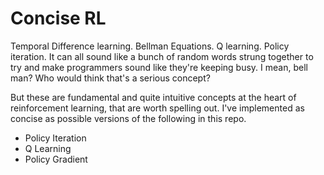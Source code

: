 # Concise RL

Temporal Difference learning. Bellman Equations. Q learning. Policy iteration. It can all sound like a bunch of random words strung together to try and make programmers sound like they're keeping busy.  I mean, bell man? Who would think that's a serious concept?

But these are fundamental and quite intuitive concepts at the heart of reinforcement learning, that are worth spelling out. I've implemented as concise as possible versions of the following in this repo.
- Policy Iteration
- Q Learning
- Policy Gradient
